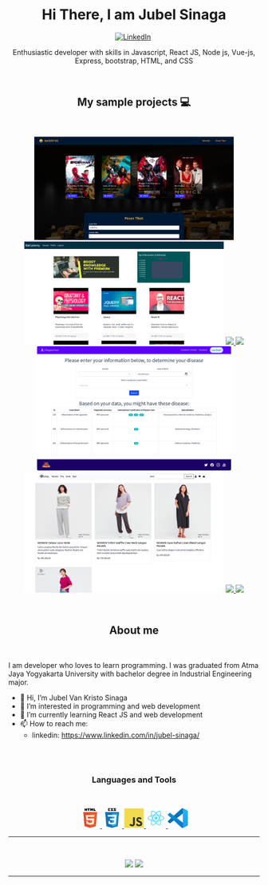 <h1 align='center'>Hi There, I am Jubel Sinaga </h1>

<p align="center">
<a href="https://www.linkedin.com/in/jubel-sinaga/"><img src="https://img.shields.io/badge/linkedin-%230077B5.svg?&style=for-the-badge&logo=linkedin&logoColor=white" alt="LinkedIn" /></a>&nbsp;
</p>

<p align='center'>Enthusiastic developer with skills in Javascript, React JS, Node js, Vue-js, Express, bootstrap, HTML, and CSS</p>

<br />

<h2 align="center">My sample projects 💻</h2>
<br />

<p align="center">
  <img width="400" src="https://github.com/Jubel13/Jubel13/blob/main/ticket.png" />
  <img width="400" src="https://github.com/Jubel13/Jubel13/blob/main/gocademy.png" />
 <a href="https://github.com/Jubel13/bookingTicketMovie">
  <img align="" src="https://github-readme-stats.vercel.app/api/pin/?username=Jubel13&repo=bookingTicketMovie&theme=radical" />
</a>
  <a href="https://github.com/Jubel13/GOcademy-1">
  <img align="" src="https://github-readme-stats.vercel.app/api/pin/?username=Jubel13&repo=Gocademy-1&theme=radical" />
</a>
  <img width="400" src="https://github.com/Jubel13/Jubel13/blob/main/diagnostool.png" />
  <img width="400" src="https://github.com/Jubel13/Jubel13/blob/main/Uniqlo-clone.png" />
  <a href="https://github.com/Jubel13/p2-iproject-client">
  <img align="" src="https://github-readme-stats.vercel.app/api/pin/?username=Jubel13&repo=p2-iproject-client&theme=radical" />
</a>
<a href="https://react-showcase-hacktiv8.web.app/">
  <img align="" src="https://github-readme-stats.vercel.app/api/pin/?username=Jubel13&repo=&theme=radical" />
</a>
</p>

<br />

<h2 align="center">About me</h2>

<br />
<p>I am developer who loves to learn programming. I was graduated from Atma Jaya Yogyakarta University with bachelor degree in Industrial Engineering major.</p>

- 👋 Hi, I’m Jubel Van Kristo Sinaga
- 👀 I’m interested in programming and web development
- 🌱 I’m currently learning React JS and web development
- 📫 How to reach me: 
  - linkedin: https://www.linkedin.com/in/jubel-sinaga/

<br />
<br />
<p>
<h3 align="center"> Languages and Tools</h3>
</p>
<br />
<p align="center">
<a href="https://www.w3.org/html/" target="_blank"> <img src="https://raw.githubusercontent.com/devicons/devicon/master/icons/html5/html5-original-wordmark.svg" alt="html5" width="40" height="40"/> </a>
<a href="https://www.w3schools.com/css/" target="_blank"> <img src="https://raw.githubusercontent.com/devicons/devicon/master/icons/css3/css3-original-wordmark.svg" alt="css3" width="40" height="40"/> </a>
<a href="https://developer.mozilla.org/en-US/docs/Web/JavaScript" target="_blank"> <img src="https://raw.githubusercontent.com/devicons/devicon/master/icons/javascript/javascript-original.svg" alt="javascript" width="40" height="40"/> </a>
<a href="https://reactjs.org/" target="_blank"> <img src="https://raw.githubusercontent.com/github/explore/80688e429a7d4ef2fca1e82350fe8e3517d3494d/topics/react/react.png" alt="react" width="40" height="40"/> </a>
<img alt="Visual Studio Code" width="40px" src="https://raw.githubusercontent.com/github/explore/80688e429a7d4ef2fca1e82350fe8e3517d3494d/topics/visual-studio-code/visual-studio-code.png" />
   </p>

---

<br />
<p align="center">
<img src="https://github-readme-stats.vercel.app/api?username=Jubel13&hide=stars,contribs&theme=radical&show_icons=true" width="450"/>
<img src="https://github-readme-stats.vercel.app/api/top-langs/?username=Jubel13&layout=compact&theme=radical" width="400" />
</p>

---



<!---
Jubel13/Jubel13 is a ✨ special ✨ repository because its `README.md` (this file) appears on your GitHub profile.
You can click the Preview link to take a look at your changes.
--->
